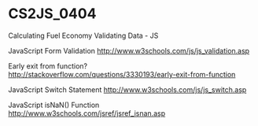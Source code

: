 # CS2JS_0404
Calculating Fuel Economy Validating Data - JS

JavaScript Form Validation
http://www.w3schools.com/js/js_validation.asp

Early exit from function?
http://stackoverflow.com/questions/3330193/early-exit-from-function

JavaScript Switch Statement
http://www.w3schools.com/js/js_switch.asp

JavaScript isNaN() Function
http://www.w3schools.com/jsref/jsref_isnan.asp
